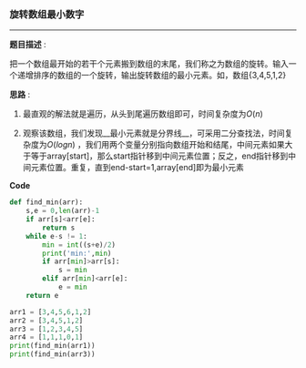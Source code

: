 ### 旋转数组最小数字

---

__题目描述__ :

把一个数组最开始的若干个元素搬到数组的末尾，我们称之为数组的旋转。输入一个递增排序的数组的一个旋转，输出旋转数组的最小元素。如，数组{3,4,5,1,2}

__思路__ :

1. 最直观的解法就是遍历，从头到尾遍历数组即可，时间复杂度为$O(n)$ 

2. 观察该数组，我们发现__最小元素就是分界线__，可采用二分查找法，时间复杂度为$O(logn)$ ，我们用两个变量分别指向数组开始和结尾，中间元素如果大于等于array[start]，那么start指针移到中间元素位置；反之，end指针移到中间元素位置。重复，直到end-start=1,array[end]即为最小元素

__Code__

```python
def find_min(arr):
	s,e = 0,len(arr)-1
	if arr[s]<arr[e]:
		return s
	while e-s != 1:
		min = int((s+e)/2)
		print('min:',min)
		if arr[min]>arr[s]:
			s = min
		elif arr[min]<arr[e]:
			e = min
	return e

arr1 = [3,4,5,6,1,2]
arr2 = [3,4,5,1,2]
arr3 = [1,2,3,4,5]
arr4 = [1,1,1,0,1]
print(find_min(arr1))
print(find_min(arr3))
```

